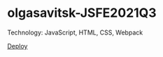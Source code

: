 # olgasavitsk-JSFE2021Q3
Technology:
JavaScript, HTML, CSS, Webpack

[Deploy](https://olgasavitsk-momentum-97840f.netlify.app)

